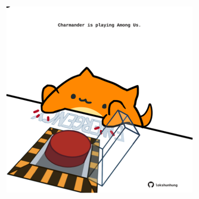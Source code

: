 <!-- built at 27/12/2023, 20:00:41 UTC -->
<p align="center">
  <img width="500" height="500" src="./ReadmeImage.svg">
</p>
